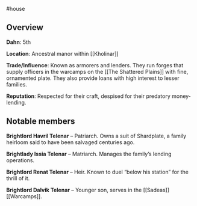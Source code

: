 #house
## Overview
**Dahn**: 5th

**Location**: Ancestral manor within [[Kholinar]]

**Trade/Influence**: Known as armorers and lenders. They run forges that supply officers in the warcamps on the [[The Shattered Plains]] with fine, ornamented plate. They also provide loans with high interest to lesser families.

**Reputation**: Respected for their craft, despised for their predatory money-lending.

## Notable members  
**Brightlord Havril Telenar** – Patriarch. Owns a suit of Shardplate, a family heirloom said to have been salvaged centuries ago.

**Brightlady Issia Telenar** – Matriarch. Manages the family’s lending operations.

**Brightlord Renat Telenar** – Heir. Known to duel “below his station” for the thrill of it.

**Brightlord Dalvik Telenar** – Younger son, serves in the [[Sadeas]] [[Warcamps]]. 